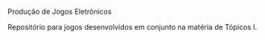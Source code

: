Produção de Jogos Eletrônicos

Repositório para jogos desenvolvidos em conjunto na matéria de Tópicos I.